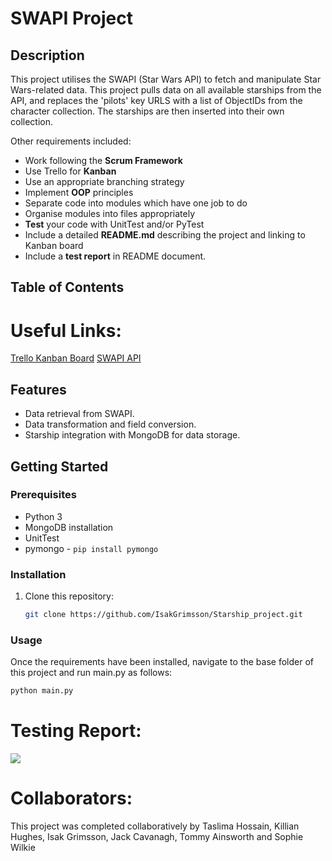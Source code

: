 
# SWAPI Project

## Description

This project utilises the SWAPI (Star Wars API) to fetch and manipulate Star Wars-related data. This project pulls data on all available starships from the API, and replaces the 'pilots' key URLS with a list of ObjectIDs from the character collection. The starships are then inserted into their own collection.

Other requirements included:

- Work following the **Scrum Framework**
- Use Trello for **Kanban**
- Use an appropriate branching strategy
- Implement **OOP** principles
- Separate code into modules which have one job to do
- Organise modules into files appropriately
- **Test** your code with UnitTest and/or PyTest
- Include a detailed **README.md** describing the project and linking to Kanban board
- Include a **test report** in README document.

## Table of Contents



# Useful Links:

[Trello Kanban Board](https://trello.com/b/0IGj6Zvj/starship-project)
[SWAPI API](https://swapi.dev/)

## Features

- Data retrieval from SWAPI.
- Data transformation and field conversion.
- Starship integration with MongoDB for data storage.

## Getting Started

### Prerequisites

- Python 3
- MongoDB installation
- UnitTest
- pymongo - `pip install pymongo`

### Installation

1. Clone this repository:

   ```bash
   git clone https://github.com/IsakGrimsson/Starship_project.git
   ```


### Usage
Once the requirements have been installed, navigate to the base folder of this project and run main.py as follows:
```py
python main.py
```

# Testing Report:
![](testing_results_1.png)

# Collaborators:

This project was completed collaboratively by Taslima Hossain, Killian Hughes, Isak Grimsson, Jack Cavanagh, Tommy Ainsworth and Sophie Wilkie
